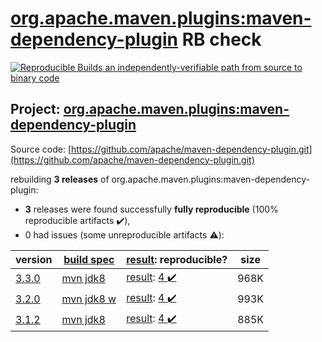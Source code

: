 [org.apache.maven.plugins:maven-dependency-plugin](https://search.maven.org/artifact/org.apache.maven.plugins/maven-dependency-plugin/) RB check
=======

[![Reproducible Builds](https://reproducible-builds.org/images/logos/rb.svg) an independently-verifiable path from source to binary code](https://reproducible-builds.org/)

## Project: [org.apache.maven.plugins:maven-dependency-plugin](https://search.maven.org/artifact/org.apache.maven.plugins/maven-dependency-plugin/)

Source code: [https://github.com/apache/maven-dependency-plugin.git](https://github.com/apache/maven-dependency-plugin.git)

rebuilding **3 releases** of org.apache.maven.plugins:maven-dependency-plugin:
- **3** releases were found successfully **fully reproducible** (100% reproducible artifacts :heavy_check_mark:),
- 0 had issues (some unreproducible artifacts :warning:):

| version | [build spec](/BUILDSPEC.md) | [result](https://reproducible-builds.org/docs/jvm/): reproducible? | size |
| -- | --------- | ------ | -- |
| [3.3.0](https://search.maven.org/artifact/org.apache.maven.plugins/maven-dependency-plugin/3.3.0/pom) | [mvn jdk8](maven-dependency-plugin-3.3.0.buildspec) | [result](maven-dependency-plugin-3.3.0.buildinfo): [4 :heavy_check_mark: ](maven-dependency-plugin-3.3.0.buildcompare) | 968K |
| [3.2.0](https://search.maven.org/artifact/org.apache.maven.plugins/maven-dependency-plugin/3.2.0/pom) | [mvn jdk8 w](maven-dependency-plugin-3.2.0.buildspec) | [result](maven-dependency-plugin-3.2.0.buildinfo): [4 :heavy_check_mark: ](maven-dependency-plugin-3.2.0.buildcompare) | 993K |
| [3.1.2](https://search.maven.org/artifact/org.apache.maven.plugins/maven-dependency-plugin/3.1.2/pom) | [mvn jdk8](maven-dependency-plugin-3.1.2.buildspec) | [result](maven-dependency-plugin-3.1.2.buildinfo): [4 :heavy_check_mark: ](maven-dependency-plugin-3.1.2.buildcompare) | 885K |
